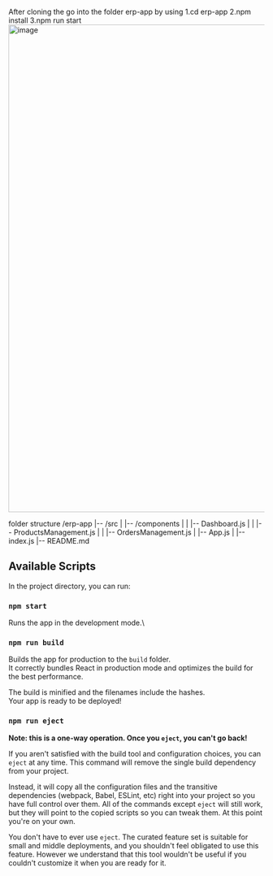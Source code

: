 After cloning the go into the folder erp-app by using
1.cd erp-app
2.npm install
3.npm run start
<img width="960" alt="image" src="https://github.com/Ajinkya0772/Erp_system/assets/128412732/7db40f4d-49cc-4d7e-a3e3-591e94e23a5f">

folder structure
/erp-app
|-- /src
| |-- /components
| | |-- Dashboard.js
| | |-- ProductsManagement.js
| | |-- OrdersManagement.js
| |-- App.js
| |-- index.js
|-- README.md

## Available Scripts

In the project directory, you can run:

### `npm start`

Runs the app in the development mode.\

### `npm run build`

Builds the app for production to the `build` folder.\
It correctly bundles React in production mode and optimizes the build for the best performance.

The build is minified and the filenames include the hashes.\
Your app is ready to be deployed!

### `npm run eject`

**Note: this is a one-way operation. Once you `eject`, you can't go back!**

If you aren't satisfied with the build tool and configuration choices, you can `eject` at any time. This command will remove the single build dependency from your project.

Instead, it will copy all the configuration files and the transitive dependencies (webpack, Babel, ESLint, etc) right into your project so you have full control over them. All of the commands except `eject` will still work, but they will point to the copied scripts so you can tweak them. At this point you're on your own.

You don't have to ever use `eject`. The curated feature set is suitable for small and middle deployments, and you shouldn't feel obligated to use this feature. However we understand that this tool wouldn't be useful if you couldn't customize it when you are ready for it.
